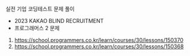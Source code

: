 실전 기업 코딩테스트 문제 풀이 
- 2023 KAKAO BLIND RECRUITMENT
- 프로그래머스 2 문제

1. https://school.programmers.co.kr/learn/courses/30/lessons/150370
2. https://school.programmers.co.kr/learn/courses/30/lessons/150368
